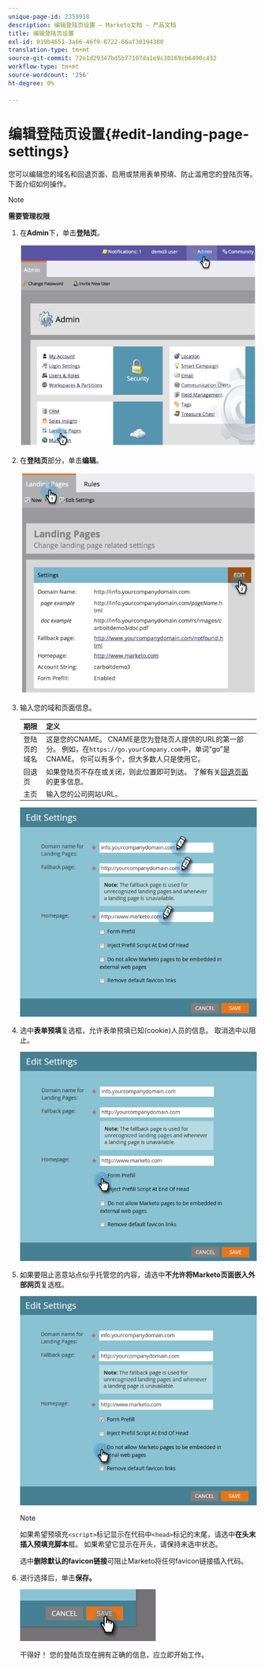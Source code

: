 ```yaml
---
unique-page-id: 2359918
description: 编辑登陆页设置 — Marketo文档 — 产品文档
title: 编辑登陆页设置
exl-id: 019b4651-3a66-46f9-8722-66af30194380
translation-type: tm+mt
source-git-commit: 72e1d29347bd5b77107da1e9c30169cb6490c432
workflow-type: tm+mt
source-wordcount: '256'
ht-degree: 0%

---
```


# 编辑登陆页设置{#edit-landing-page-settings}

您可以编辑您的域名和回退页面、启用或禁用表单预填、防止滥用您的登陆页等。 下面介绍如何操作。

>[!NOTE]
>
>**需要管理权限**

1. 在&#x200B;**Admin**&#x200B;下，单击&#x200B;**登陆页**。

   ![](assets/image2014-9-10-9-3a47-3a40.png)

1. 在&#x200B;**登陆页**&#x200B;部分，单击&#x200B;**编辑**。

   ![](assets/image2014-9-10-9-3a47-3a12.png)

1. 输入您的域和页面信息。

   | 期限 | 定义 |
   |---|---|
   | 登陆页的域名 | 这是您的CNAME。 CNAME是您为登陆页人提供的URL的第一部分。 例如，在`https://go.yourCompany.com`中，单词“go”是CNAME。 你可以有多个，但大多数人只是使用它。 |
   | 回退页 | 如果登陆页不存在或关闭，则此位置即可到达。 了解有关[回退页面](/help/marketo/product-docs/administration/settings/set-a-fallback-page.md)的更多信息。 |
   | 主页 | 输入您的公司网站URL。 |

   ![](assets/three.png)

1. 选中&#x200B;**表单预填**&#x200B;复选框，允许表单预填已知(cookie)人员的信息。 取消选中以阻止。

   ![](assets/four.png)

1. 如果要阻止恶意站点似乎托管您的内容，请选中&#x200B;**不允许将Marketo页面嵌入外部网页**&#x200B;复选框。

   ![](assets/five.png)

   >[!NOTE]
   >
   >如果希望预填充`<script>`标记显示在代码中`<head>`标记的末尾，请选中&#x200B;**在头末插入预填充脚本**&#x200B;框。 如果希望它显示在开头，请保持未选中状态。
   >
   >选中&#x200B;**删除默认的favicon链接**&#x200B;可阻止Marketo将任何favicon链接插入代码。

1. 进行选择后，单击&#x200B;**保存。**

   ![](assets/six.png)

   干得好！ 您的登陆页现在拥有正确的信息，应立即开始工作。
